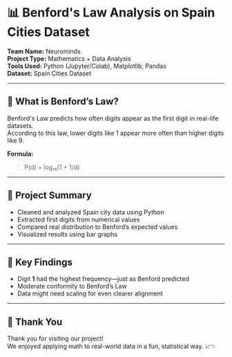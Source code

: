 # 📊 Benford's Law Analysis on Spain Cities Dataset

**Team Name:** Neurominds  
**Project Type:** Mathematics + Data Analysis  
**Tools Used:** Python (Jupyter/Colab), Matplotlib, Pandas  
**Dataset:** Spain Cities Dataset  

---

## 🧠 What is Benford’s Law?

Benford's Law predicts how often digits appear as the first digit in real-life datasets.  
According to this law, lower digits like 1 appear more often than higher digits like 9.

**Formula:**  
> P(d) = log₁₀(1 + 1/d)

---

## 📂 Project Summary

- Cleaned and analyzed Spain city data using Python  
- Extracted first digits from numerical values  
- Compared real distribution to Benford’s expected values  
- Visualized results using bar graphs  

---

## 📌 Key Findings

- Digit **1** had the highest frequency—just as Benford predicted  
- Moderate conformity to Benford’s Law  
- Data might need scaling for even clearer alignment

---

## 🙏 Thank You

Thank you for visiting our project!  
We enjoyed applying math to real-world data in a fun, statistical way. 📈✨
